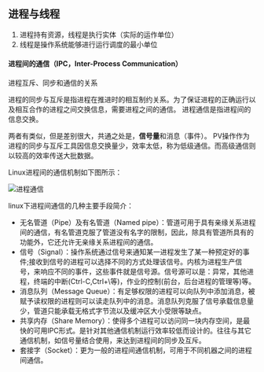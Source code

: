 ## 进程与线程

1. 进程持有资源，线程是执行实体（实际的运作单位）
2. 线程是操作系统能够进行运行调度的最小单位



#### 进程间的通信（IPC，Inter-Process Communication）

进程互斥、同步和通信的关系 

进程的同步与互斥是指进程在推进时的相互制约关系。为了保证进程的正确运行以及相互合作的进程之间交换信息，需要进程之间的通信。
进程通信是指进程间的信息交换。

两者有类似，但是差别很大，共通之处是，**信号量**和消息（事件）。
PV操作作为进程的同步与互斥工具因信息交换量少，效率太低，称为低级通信。而高级通信则以较高的效率传送大批数据。

Linux进程间的通信机制如下图所示：

![进程通信](E:\Article\未整理\进程通信.png)

linux下进程间通信的几种主要手段简介：

- 无名管道（Pipe）及有名管道（Named pipe）：管道可用于具有亲缘关系进程间的通信，有名管道克服了管道没有名字的限制，因此，除具有管道所具有的功能外，它还允许无亲缘关系进程间的通信。
- 信号（Signal）：操作系统通过信号来通知某一进程发生了某一种预定好的事件;接收到信号的进程可以选择不同的方式处理该信号。内核为进程生产信号，来响应不同的事件，这些事件就是信号源。信号源可以是：异常，其他进程，终端的中断(Ctrl-C,Ctrl+\等)，作业的控制(前台，后台进程的管理等)等。
- 消息队列（Message Queue）：有足够权限的进程可以向队列中添加消息，被赋予读权限的进程则可以读走队列中的消息。消息队列克服了信号承载信息量少，管道只能承载无格式字节流以及缓冲区大小受限等缺点。
- 共享内存（Share Memory）：使得多个进程可以访问同一块内存空间，是最快的可用IPC形式。是针对其他通信机制运行效率较低而设计的。往往与其它通信机制，如信号量结合使用，来达到进程间的同步及互斥。
- 套接字（Socket）：更为一般的进程间通信机制，可用于不同机器之间的进程间通信。